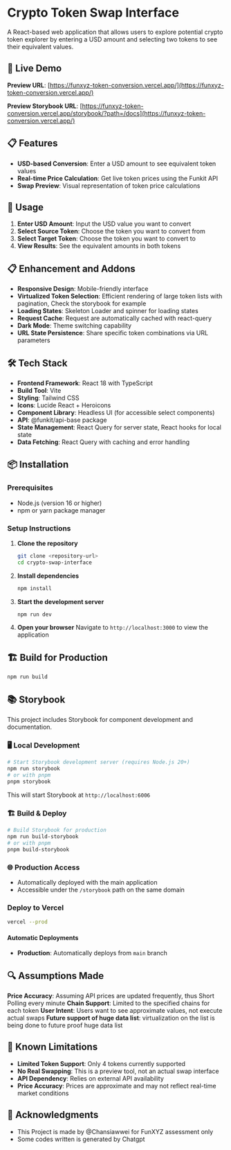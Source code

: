 # Crypto Token Swap Interface

A React-based web application that allows users to explore potential crypto token explorer by entering a USD amount and selecting two tokens to see their equivalent values.

## 🚀 Live Demo
**Preview URL**: [https://funxyz-token-conversion.vercel.app/](https://funxyz-token-conversion.vercel.app/)

**Preview Storybook URL**: [https://funxyz-token-conversion.vercel.app/storybook/?path=/docs](https://funxyz-token-conversion.vercel.app/)


## 📋 Features

- **USD-based Conversion**: Enter a USD amount to see equivalent token values
- **Real-time Price Calculation**: Get live token prices using the Funkit API
- **Swap Preview**: Visual representation of token price calculations

## 🎯 Usage

1. **Enter USD Amount**: Input the USD value you want to convert
2. **Select Source Token**: Choose the token you want to convert from
3. **Select Target Token**: Choose the token you want to convert to
4. **View Results**: See the equivalent amounts in both tokens

## 📋 Enhancement and Addons
- **Responsive Design**: Mobile-friendly interface
- **Virtualized Token Selection**: Efficient rendering of large token lists with pagination, Check the storybook for example
- **Loading States**: Skeleton Loader and spinner for loading states
- **Request Cache**: Request are automatically cached with react-query
- **Dark Mode**: Theme switching capability
- **URL State Persistence**: Share specific token combinations via URL parameters


## 🛠️ Tech Stack

- **Frontend Framework**: React 18 with TypeScript
- **Build Tool**: Vite
- **Styling**: Tailwind CSS
- **Icons**: Lucide React + Heroicons
- **Component Library**: Headless UI (for accessible select components)
- **API**: @funkit/api-base package
- **State Management**: React Query for server state, React hooks for local state
- **Data Fetching**: React Query with caching and error handling

## 📦 Installation

### Prerequisites

- Node.js (version 16 or higher)
- npm or yarn package manager

### Setup Instructions

1. **Clone the repository**
   ```bash
   git clone <repository-url>
   cd crypto-swap-interface
   ```

2. **Install dependencies**
   ```bash
   npm install
   ```

3. **Start the development server**
   ```bash
   npm run dev
   ```

4. **Open your browser**
   Navigate to `http://localhost:3000` to view the application

## 🏗️ Build for Production

```bash
npm run build
```

## 📚 Storybook

This project includes Storybook for component development and documentation.

### 🖥️ Local Development

```bash
# Start Storybook development server (requires Node.js 20+)
npm run storybook
# or with pnpm
pnpm storybook
```

This will start Storybook at `http://localhost:6006` 

### 🏗️ Build & Deploy

```bash
# Build Storybook for production
npm run build-storybook
# or with pnpm
pnpm build-storybook
```

### 🌐 Production Access
- Automatically deployed with the main application
- Accessible under the `/storybook` path on the same domain

### Deploy to Vercel

   ```bash
   vercel --prod
   ```

#### Automatic Deployments

- **Production**: Automatically deploys from `main` branch




## 🔍 Assumptions Made

**Price Accuracy**: Assuming API prices are updated frequently, thus Short Polling every minute
**Chain Support**: Limited to the specified chains for each token
**User Intent**: Users want to see approximate values, not execute actual swaps
**Future support of huge data list**: virtualization on the list is being done to future proof huge data list 

## 🚨 Known Limitations

- **Limited Token Support**: Only 4 tokens currently supported
- **No Real Swapping**: This is a preview tool, not an actual swap interface
- **API Dependency**: Relies on external API availability
- **Price Accuracy**: Prices are approximate and may not reflect real-time market conditions


## 🙏 Acknowledgments

- This Project is made by @Chansiawwei for FunXYZ assessment only
- Some codes written is generated by Chatgpt